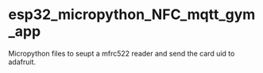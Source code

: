 # esp32_micropython_NFC_mqtt_gym_app
Micropython files to seupt a mfrc522 reader and send the card uid to adafruit.
